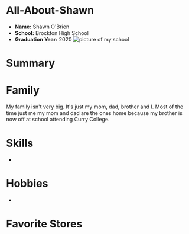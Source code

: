 # All-About-Shawn
* **Name:** Shawn O'Brien
* **School:** Brockton High School
* **Graduation Year:** 2020
![picture of my school](http://a.espncdn.com/photo/2010/0813/bos_boshs10_800.jpg)
# Summary

# Family
My family isn't very big. It's just my mom, dad, brother and I. Most of the time just me my mom and dad are the ones home because my brother is now off at school attending Curry College. 


# Skills
*



# Hobbies
* 



# Favorite Stores 
